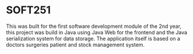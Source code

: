 # SOFT251

This was built for the first software development module of the 2nd year, this project was build in Java using Java Web for the frontend and the Java serialization system for data storage. The application itself is based on a doctors surgeries patient and stock management system.
